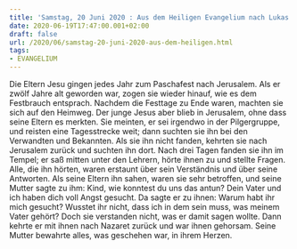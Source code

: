 ```yaml
---
title: 'Samstag, 20 Juni 2020 : Aus dem Heiligen Evangelium nach Lukas - Lk 2,41-51.'
date: 2020-06-19T17:47:00.001+02:00
draft: false
url: /2020/06/samstag-20-juni-2020-aus-dem-heiligen.html
tags: 
- EVANGELIUM
---
```


Die Eltern Jesu gingen jedes Jahr zum Paschafest nach Jerusalem. Als er zwölf Jahre alt geworden war, zogen sie wieder hinauf, wie es dem Festbrauch entsprach. Nachdem die Festtage zu Ende waren, machten sie sich auf den Heimweg. Der junge Jesus aber blieb in Jerusalem, ohne dass seine Eltern es merkten. Sie meinten, er sei irgendwo in der Pilgergruppe, und reisten eine Tagesstrecke weit; dann suchten sie ihn bei den Verwandten und Bekannten. Als sie ihn nicht fanden, kehrten sie nach Jerusalem zurück und suchten ihn dort. Nach drei Tagen fanden sie ihn im Tempel; er saß mitten unter den Lehrern, hörte ihnen zu und stellte Fragen. Alle, die ihn hörten, waren erstaunt über sein Verständnis und über seine Antworten. Als seine Eltern ihn sahen, waren sie sehr betroffen, und seine Mutter sagte zu ihm: Kind, wie konntest du uns das antun? Dein Vater und ich haben dich voll Angst gesucht. Da sagte er zu ihnen: Warum habt ihr mich gesucht? Wusstet ihr nicht, dass ich in dem sein muss, was meinem Vater gehört? Doch sie verstanden nicht, was er damit sagen wollte. Dann kehrte er mit ihnen nach Nazaret zurück und war ihnen gehorsam. Seine Mutter bewahrte alles, was geschehen war, in ihrem Herzen.